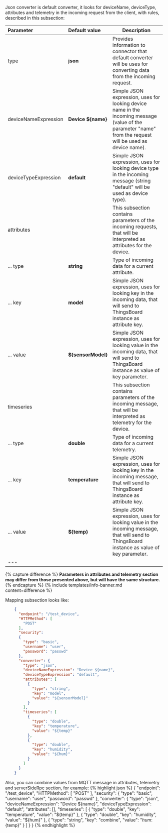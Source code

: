 Json converter is default converter, it looks for deviceName, deviceType, attributes and telemetry in the incoming request from the client, with rules, described in this subsection:

|**Parameter**|**Default value**|**Description**|
|:-|:-|-
| type                        | **json**                  | Provides information to connector that default converter will be uses for converting data from the incoming request.                                                     | 
| deviceNameExpression        | **Device ${name}**        | Simple JSON expression, uses for looking device name in the incoming message (value of the parameter "name" from the request will be used as device name).               |
| deviceTypeExpression        | **default**               | Simple JSON expression, uses for looking device type in the incoming message (string "default" will be used as device type).                                             |
| attributes                  |                           | This subsection contains parameters of the incoming requests, that will be interpreted as attributes for the device.                                                     |
| ... type                    | **string**                | Type of incoming data for a current attribute.                                                                                                                           |
| ... key                     | **model**                 | Simple JSON expression, uses for looking key in the incoming data, that will send to ThingsBoard instance as attribute key.                                              |
| ... value                   | **${sensorModel}**        | Simple JSON expression, uses for looking value in the incoming data, that will send to ThingsBoard instance as value of key parameter.                                   |
| timeseries                  |                           | This subsection contains parameters of the incoming message, that will be interpreted as telemetry for the device.                                                       |
| ... type                    | **double**                | Type of incoming data for a current telemetry.                                                                                                                           |
| ... key                     | **temperature**           | Simple JSON expression, uses for looking key in the incoming message, that will send to ThingsBoard instance as attribute key.                                           |
| ... value                   | **${temp}**               | Simple JSON expression, uses for looking value in the incoming message, that will send to ThingsBoard instance as value of key parameter.                                |
|--- 

{% capture difference %}
**Parameters in attributes and telemetry section may differ from those presented above, but will have the same structure.**  
{% endcapture %}
{% include templates/info-banner.md content=difference %}


Mapping subsection looks like:

```json
    {
      "endpoint": "/test_device",
      "HTTPMethod": [
        "POST"
      ],
      "security":
      {
        "type": "basic",
        "username": "user",
        "password": "passwd"
      },
      "converter": {
        "type": "json",
        "deviceNameExpression": "Device ${name}",
        "deviceTypeExpression": "default",
        "attributes": [
          {
            "type": "string",
            "key": "model",
            "value": "${sensorModel}"
          }
        ],
        "timeseries": [
          {
            "type": "double",
            "key": "temperature",
            "value": "${temp}"
          },
          {
            "type": "double",
            "key": "humidity",
            "value": "${hum}"
          }
        ]
      }
    }
```

Also, you can combine values from MQTT message in attributes, telemetry and serverSideRpc section, for example:
{% highlight json %}
{
      "endpoint": "/test_device",
      "HTTPMethod": [
        "POST"
      ],
      "security":
      {
        "type": "basic",
        "username": "user",
        "password": "passwd"
      },
      "converter": {
        "type": "json",
        "deviceNameExpression": "Device ${name}",
        "deviceTypeExpression": "default",
        "attributes": [],
        "timeseries": [
          {
            "type": "double",
            "key": "temperature",
            "value": "${temp}"
          },
          {
            "type": "double",
            "key": "humidity",
            "value": "${hum}"
          },
          {
            "type": "string",
            "key": "combine",
            "value": "${hum}:${temp}"
          }
        ]
      }
    }
{% endhighlight %}
